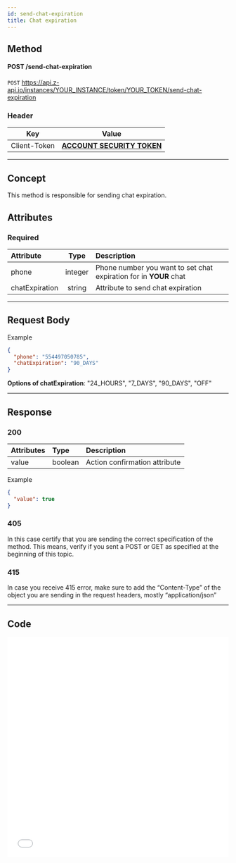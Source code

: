```yaml
---
id: send-chat-expiration
title: Chat expiration
---
```


## Method

#### POST /send-chat-expiration

`POST` https://api.z-api.io/instances/YOUR_INSTANCE/token/YOUR_TOKEN/send-chat-expiration

### Header

|      Key       |            Value            |
| :------------: |     :-----------------:     |
|  Client-Token  | **[ACCOUNT SECURITY TOKEN](../security/client-token)** |

---

## Concept

This method is responsible for sending chat expiration.

## Attributes

### Required

| Attribute | Type | Description |
| :-- | :-: | :-- |
| phone | integer | Phone number you want to set chat expiration for in **YOUR** chat |
| chatExpiration | string | Attribute to send chat expiration |

---

## Request Body

Example

```json
{
  "phone": "554497050785",
  "chatExpiration": "90_DAYS"
}
```

**Options of chatExpiration**: "24_HOURS", "7_DAYS", "90_DAYS", "OFF"

---

## Response

### 200

| Attributes | Type    | Description                       |
| :-------- | :------ | :------------------------------ |
| value     | boolean | Action confirmation attribute |

Example

```json
{
  "value": true
}
```

### 405

In this case certify that you are sending the correct specification of the method. This means, verify if you sent a POST or GET as specified at the beginning of this topic.
### 415

In case you receive 415 error, make sure to add the “Content-Type” of the object you are sending in the request headers, mostly “application/json”

---

## Code

<iframe src="//api.apiembed.com/?source=https://raw.githubusercontent.com/Z-API/z-api-docs/main/json-examples/modify-chat.json&targets=all" frameborder="0" scrolling="no" width="100%" height="500px" seamless></iframe>
